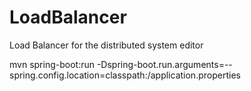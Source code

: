 # LoadBalancer
Load Balancer for the distributed system editor

mvn spring-boot:run -Dspring-boot.run.arguments=--spring.config.location=classpath:/application.properties

